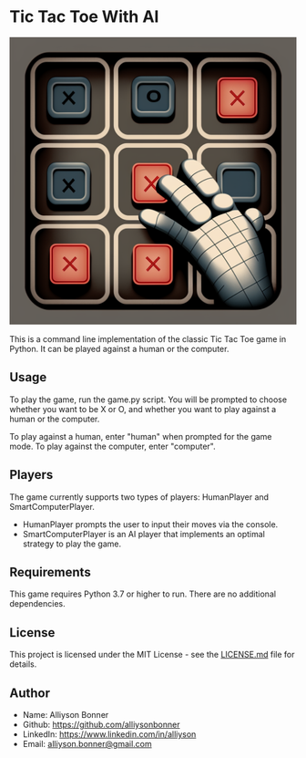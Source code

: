 # Tic Tac Toe With AI

![Screenshot of Tic Tac Toe game being played by a robotic hand with X and O in the boxes ](https://github.com/AlliysonBonner/TicTacToeAI/blob/main/image.png?raw=true)

This is a command line implementation of the classic Tic Tac Toe game in Python. It can be played against a human or the computer.

## Usage
To play the game, run the game.py script. You will be prompted to choose whether you want to be X or O, and whether you want to play against a human or the computer.

To play against a human, enter "human" when prompted for the game mode. To play against the computer, enter "computer".

## Players
The game currently supports two types of players: HumanPlayer and SmartComputerPlayer.

* HumanPlayer prompts the user to input their moves via the console.
* SmartComputerPlayer is an AI player that implements an optimal strategy to play the game.

## Requirements

This game requires Python 3.7 or higher to run. There are no additional dependencies.

## License
This project is licensed under the MIT License - see the [LICENSE.md](https://github.com/alliysonbonner/TicTacToeAI/LICENSE.md) file for details.

## Author
* Name: Alliyson Bonner
* Github: https://github.com/alliysonbonner
* LinkedIn: https://www.linkedin.com/in/alliyson
* Email: alliyson.bonner@gmail.com
